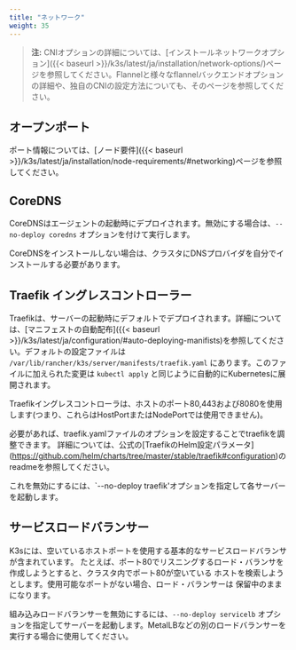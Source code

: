 ```yaml
---
title: "ネットワーク"
weight: 35
---
```


>**注:** CNIオプションの詳細については、[インストールネットワークオプション]({{< baseurl >}}/k3s/latest/ja/installation/network-options/)ページを参照してください。Flannelと様々なflannelバックエンドオプションの詳細や、独自のCNIの設定方法についても、そのページを参照してください。

オープンポート
----------
ポート情報については、[ノード要件]({{< baseurl >}}/k3s/latest/ja/installation/node-requirements/#networking)ページを参照してください。

CoreDNS
-------

CoreDNSはエージェントの起動時にデプロイされます。無効にする場合は、`--no-deploy coredns` オプションを付けて実行します。

CoreDNSをインストールしない場合は、クラスタにDNSプロバイダを自分でインストールする必要があります。

Traefik イングレスコントローラー
--------------------------

Traefikは、サーバーの起動時にデフォルトでデプロイされます。詳細については、[マニフェストの自動配布]({{< baseurl >}}/k3s/latest/ja/configuration/#auto-deploying-manifists)を参照してください。デフォルトの設定ファイルは `/var/lib/rancher/k3s/server/manifests/traefik.yaml` にあります。このファイルに加えられた変更は `kubectl apply` と同じように自動的にKubernetesに展開されます。

Traefikイングレスコントローラは、ホストのポート80,443および8080を使用します(つまり、これらはHostPortまたはNodePortでは使用できません)。

必要があれば、traefik.yamlファイルのオプションを設定することでtraefikを調整できます。
詳細については、公式の[TraefikのHelm設定パラメータ] (https://github.com/helm/charts/tree/master/stable/traefik#configuration)のreadmeを参照してください。

これを無効にするには、`--no-deploy traefik'オプションを指定して各サーバーを起動します。

サービスロードバランサー
---------------------

K3sには、空いているホストポートを使用する基本的なサービスロードバランサが含まれています。
たとえば、ポート80でリスニングするロード・バランサを作成しようとすると、クラスタ内でポート80が空いている
ホストを検索しようとします。使用可能なポートがない場合、ロード・バランサーは 保留中のままになります。

組み込みロードバランサーを無効にするには、`--no-deploy servicelb` オプションを指定してサーバーを起動します。MetalLBなどの別のロードバランサーを実行する場合に使用してください。

